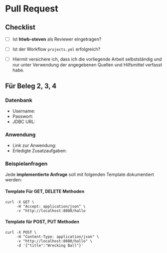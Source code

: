 # Pull Request 

## Checklist
- [ ] Ist **htwb-steven** als Reviewer eingetragen?
- [ ] Ist der Workflow `projects.yml` erfolgreich?
- [ ] Hiermit versichere ich, dass ich die vorliegende Arbeit selbstständig und nur unter Verwendung der angegebenen Quellen und Hilfsmittel verfasst habe. 


## Für Beleg 2, 3, 4

### Datenbank

- Username:
- Passwort:
- JDBC URL: 

### Anwendung

- Link zur Anwendung:
- Erledigte Zusatzaufgaben:

### Beispielanfragen

Jede **implementierte Anfrage** soll mit folgenden Template dokumentiert werden:

#### Template Für GET, DELETE Methoden
```
curl -X GET \
     -H "Accept: application/json" \
     -v "http://localhost:8080/hallo
```

#### Template für POST, PUT Methoden
```
curl -X POST \
     -H "Content-Type: application/json" \
     -v "http://localhost:8080/hallo" \
     -d '{"title":"Wrecking Ball"}'
```
